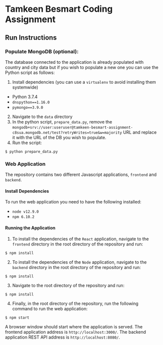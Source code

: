 # Tamkeen Besmart Coding Assignment

## Run Instructions


### Populate MongoDB (optional):
The database connected to the application is already populated with country and city data but if you wish to populate a new one you can use the Python script as follows:

1. Install dependencies (you can use a `virtualenv` to avoid installing them systemwide)
-  Python 3.7.4
- `dnspython==1.16.0`
- `pymongo==3.9.0`
2. Navigate to the `data` directory
3. In the python script, `prepare_data.py`, remove the `mongodb+srv://user:useruser@tamkeen-besmart-assignment-c8sua.mongodb.net/test?retryWrites=true&w=majority` URL and replace it with the URL of the DB you wish to populate.
4. Run the script:

  ```$ python prepare_data.py```


### Web Application
The repository contains two different Javascript applications, `frontend` and `backend`.

#### Install Dependencies
To run the web application you need to have the following installed:
- `node v12.9.0`
- `npm 6.10.2`


#### Running the Application
1. To install the dependencies of the `React` application, navigate to the `frontend` directory in the root directory of the repository and run:

  ```$ npm install```

2. To install the dependencies of the `Node` application, navigate to the `backend` directory in the root directory of the repository and run:

  ```$ npm install```

3. Navigate to the root directory of the repository and run:

  ```$ npm install```

4. Finally, in the root directory of the repository, run the following command to run the web application:

  ```$ npm start```

  A browser window should start where the application is served. The frontend application address is `http://localhost:3000/`. The backend application REST API address is `http://localhost:8080/`.
